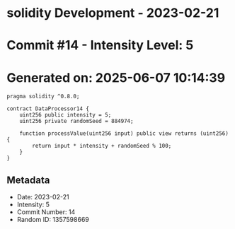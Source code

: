 ﻿# solidity Development - 2023-02-21
# Commit #14 - Intensity Level: 5
# Generated on: 2025-06-07 10:14:39
```solidity
pragma solidity ^0.8.0;

contract DataProcessor14 {
    uint256 public intensity = 5;
    uint256 private randomSeed = 884974;

    function processValue(uint256 input) public view returns (uint256) {
        return input * intensity + randomSeed % 100;
    }
}
```
## Metadata
- Date: 2023-02-21
- Intensity: 5
- Commit Number: 14
- Random ID: 1357598669

